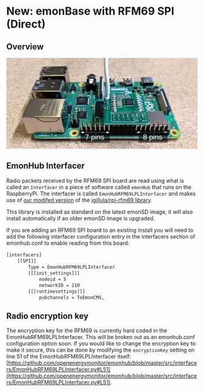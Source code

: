 # New: emonBase with RFM69 SPI (Direct)

## Overview

![emonBase_rfm69_spi.jpg](img/emonBase_rfm69_spi.jpg)


## EmonHub Interfacer

Radio packets received by the RFM69 SPI board are read using what is called an `Interfacer` in a piece of software called `emonHub` that runs on the RaspberryPi. The interfacer is called `EmonHubRFM69LPLInterfacer` and makes use of [our modifed version](https://github.com/openenergymonitor/rpi-rfm69) of the [jgillula/rpi-rfm69 library](https://github.com/jgillula/rpi-rfm69).

This library is installed as standard on the latest emonSD image, it will also install automatically if an older emonSD image is upgraded.

If you are adding an RFM69 SPI board to an existing install you will need to add the following interfacer configuration entry in the interfacers section of emonhub.conf to enable reading from this board:

```
[interfacers]
    [[SPI]]
        Type = EmonHubRFM69LPLInterfacer
        [[[init_settings]]]
            nodeid = 5
            networkID = 210
        [[[runtimesettings]]]
            pubchannels = ToEmonCMS,
```

## Radio encryption key

The encryption key for the RFM69 is currently hard coded in the EmonHubRFM69LPLInterfacer. This will be broken out as an emonhub.conf configuration option soon. If you would like to change the encryption key to make it secure, this can be done by modifying the  `encryptionKey` setting on line 51 of the EmonHubRFM69LPLInterfacer itself: [https://github.com/openenergymonitor/emonhub/blob/master/src/interfacers/EmonHubRFM69LPLInterfacer.py#L51](https://github.com/openenergymonitor/emonhub/blob/master/src/interfacers/EmonHubRFM69LPLInterfacer.py#L51).
